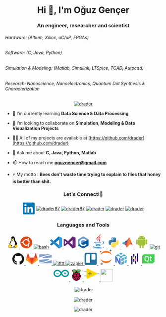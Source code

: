 <h1 align="center">Hi 👋, I'm Oğuz Gençer</h1>
<h3 align="center">An engineer, researcher and scientist</h3>
<h6 align="left"> Hardware: (Altium, Xilinx, uC/uP, FPGAs) </h6>
<h6 align="left"> Software: (C, Java, Python) </h6>
<h6 align="left"> Simulation & Modeling: (Matlab, Simulink, LTSpice, TCAD, Autocad) </h6>
<h6 align="left"> Research: Nanoscience, Nanoelectronics, Quantum Dot Synthesis & Characterization</h6>

<p align="center"> <a href="https://github.com/ryo-ma/github-profile-trophy"><img src="https://github-profile-trophy.vercel.app/?username=drader" alt="drader" /></a> </p>

- 🌱 I’m currently learning **Data Science & Data Processing**

- 👯 I’m looking to collaborate on **Simulation, Modeling & Data Visualization Projects**

- 👨‍💻 All of my projects are available at [https://github.com/drader](https://github.com/drader)

- 💬 Ask me about **C, Java, Python, Matlab**

- 📫 How to reach me **oguzgencer@gmail.com**

- ⚡ My motto : **Bees don't waste time trying to explain to flies that honey is better than shit.**

<h3 align="center">Let's Connect!🖖</h3>
<p align="center">
<a href="https://www.linkedin.com/in/oguzgencer" target="blank"><img align="center" src="https://raw.githubusercontent.com/devicons/devicon/master/icons/linkedin/linkedin-original.svg" alt="oguzgencer" height="40" width="40" /></a>
<a href="https://twitter.com/drader87" target="blank"><img align="center" src="https://raw.githubusercontent.com/rahuldkjain/github-profile-readme-generator/master/src/images/icons/Social/twitter.svg" alt="drader87" height="40" width="40" /></a>
<a href="skype:drader87?add" target="blank"><img align="center" src="https://raw.githubusercontent.com/rahuldkjain/github-profile-readme-generator/master/src/images/icons/Social/skype.svg" alt="drader87" height="40" width="40" /></a>
<a href="https://www.hackerrank.com/drader" target="blank"><img align="center" src="https://raw.githubusercontent.com/rahuldkjain/github-profile-readme-generator/master/src/images/icons/Social/hackerrank.svg" alt="drader" height="40" width="40" /></a>
<a href="https://stackoverflow.com/users/2009499/oguz-gencer" target="blank"><img align="center" src="https://raw.githubusercontent.com/rahuldkjain/github-profile-readme-generator/master/src/images/icons/Social/stack-overflow.svg" alt="drader" height="40" width="40" /></a>
<a href="https://hashnode.com/@Drader" target="blank"><img align="center" src="https://seeklogo.com/images/H/hashnode-logo-B114767E70-seeklogo.com.png" alt="drader" height="40" width="50" /></a>
</p>

<h3 align="center">Languages and Tools</h3>
<p align="center"> 
<a href="https://www.linux.org/" target="_blank" rel="noreferrer"> <img
src="https://raw.githubusercontent.com/devicons/devicon/master/icons/linux/linux-original.svg" alt="linux" width="40" height="40"/> </a>
<a href="https://www.ubuntu.org/" target="_blank" rel="noreferrer"> <img
src="https://raw.githubusercontent.com/devicons/devicon/master/icons/ubuntu/ubuntu-plain.svg" alt="ubuntu" width="40" height="40"/> </a>
<a href="https://www.gnu.org/software/bash/" target="_blank" rel="noreferrer"> <img src="https://www.vectorlogo.zone/logos/gnu_bash/gnu_bash-icon.svg" alt="bash" width="40" height="40"/> </a>
<a href="https://www.vscode.com/" target="_blank" rel="noreferrer"> <img
src="https://raw.githubusercontent.com/devicons/devicon/master/icons/vscode/vscode-original.svg" alt="vscode" width="40" height="40"/> </a>
<a href="https://www.visualstudio.com/" target="_blank" rel="noreferrer"> <img
src="https://raw.githubusercontent.com/devicons/devicon/master/icons/visualstudio/visualstudio-plain.svg" alt="visualstudio" width="40" height="40"/> </a>
<a href="https://en.wikipedia.org/wiki/C_(programming_language)" target="_blank" rel="noreferrer"> <img
src="https://raw.githubusercontent.com/devicons/devicon/master/icons/c/c-original.svg" alt="C" width="40" height="40"/> </a>
<a href="https://www.java.com" target="_blank" rel="noreferrer"> <img
src="https://raw.githubusercontent.com/devicons/devicon/master/icons/java/java-original.svg" alt="Java" width="50" height="50"/> </a>
<a href="https://www.python.org/" target="_blank" rel="noreferrer"> <img
src="https://raw.githubusercontent.com/devicons/devicon/master/icons/python/python-original.svg" alt="python" width="40" height="40"/> </a>
<a href="https://www.mathworks.com" target="_blank" rel="noreferrer"> <img
src="https://raw.githubusercontent.com/devicons/devicon/master/icons/matlab/matlab-original.svg" alt="matlab" width="40" height="40"/> </a> 
<a href="https://www.android.com/en" target="_blank" rel="noreferrer"> <img
src="https://raw.githubusercontent.com/devicons/devicon/master/icons/android/android-original.svg" alt="android" width="45" height="45"/> </a>
<a href="https://git-scm.com/" target="_blank" rel="noreferrer"> <img src="https://www.vectorlogo.zone/logos/git-scm/git-scm-icon.svg" alt="git" width="40" height="40"/> </a>
<a href="https://github.com/drader" target="_blank" rel="noreferrer"> <img
src="https://raw.githubusercontent.com/devicons/devicon/master/icons/github/github-original.svg" alt="github" width="40" height="40"/> </a>
<a href="https://gitlab.com/drader" target="_blank" rel="noreferrer"> <img
src="https://raw.githubusercontent.com/devicons/devicon/master/icons/gitlab/gitlab-original.svg" alt="gitlab" width="40" height="40"/> </a>
<a href="https://www.svn.com/" target="_blank" rel="noreferrer"> <img
src="https://raw.githubusercontent.com/devicons/devicon/master/icons/subversion/subversion-original.svg" alt="svn" width="40" height="40"/> </a>
<a href="https://ifttt.com/" target="_blank" rel="noreferrer"> <img
src="https://raw.githubusercontent.com/rahuldkjain/github-profile-readme-generator/master/src/images/icons/Automation/ifttt.svg" alt="ifttt" width="40" height="40"/> </a>
<a href="https://zapier.com/" target="_blank" rel="noreferrer"> <img
src="https://raw.githubusercontent.com/rahuldkjain/github-profile-readme-generator/master/src/images/icons/Automation/zapier.svg" alt="zapier" width="40" height="40"/> </a>
<a href="https://trello.com/" target="_blank" rel="noreferrer"> <img
src="https://raw.githubusercontent.com/devicons/devicon/master/icons/trello/trello-plain.svg" alt="trello" width="40" height="40"/> </a>
<a href="https://jupyter.org" target="_blank" rel="noreferrer"> <img
src="https://raw.githubusercontent.com/devicons/devicon/master/icons/jupyter/jupyter-original.svg" alt="Jupyter" width="50" height="50"/> </a>
<a href="https://numpy.org/" target="_blank" rel="noreferrer"> <img
src="https://raw.githubusercontent.com/devicons/devicon/master/icons/numpy/numpy-original.svg" alt="numpy" width="40" height="40"/> </a>
<a href="https://pandas.pydata.org/" target="_blank" rel="noreferrer"> <img
src="https://raw.githubusercontent.com/devicons/devicon/master/icons/pandas/pandas-original.svg" alt="pandas" width="40" height="40"/> </a>
<a href="https://www.qt.io/" target="_blank" rel="noreferrer"> <img
src="https://raw.githubusercontent.com/devicons/devicon/master/icons/qt/qt-original.svg" alt="qt" width="40" height="40"/> </a>
<a href="https://www.arduino.cc" target="_blank" rel="noreferrer"> <img
src="https://raw.githubusercontent.com/devicons/devicon/master/icons/arduino/arduino-original.svg" alt="arduino" width="50" height="50"/> </a>
<a href="https://www.raspberrypi.org/" target="_blank" rel="noreferrer"> <img
src="https://raw.githubusercontent.com/devicons/devicon/master/icons/raspberrypi/raspberrypi-original.svg" alt="raspberrypi" width="40" height="40"/> </a>
<a href="https://www.ni.com/en-tr/shop/labview.html" target="_blank" rel="noreferrer"> <img
src="https://raw.githubusercontent.com/devicons/devicon/master/icons/labview/labview-original.svg" alt="labview" width="50" height="50"/> </a>
<a href="https://hashnode.com/@Drader" target="blank" style="fill:#A5915F;"><img height="40" width="40" src="https://cdn.jsdelivr.net/npm/simple-icons@v6/icons/altiumdesigner.svg" /></a>
</p>

<p align="center">&nbsp;<img align="center" src="https://github-readme-stats.vercel.app/api?username=drader&count_private=true&include_all_commits=true" alt="drader" /></p>

<p align="center"><img align="center" src="https://github-readme-streak-stats.herokuapp.com/?user=drader&count_private=true" alt="drader" /></p>

<p align="center"> <img src="https://komarev.com/ghpvc/?username=drader&label=Profile%20views&color=0e75b6&style=flat" alt="drader" /> </p>
